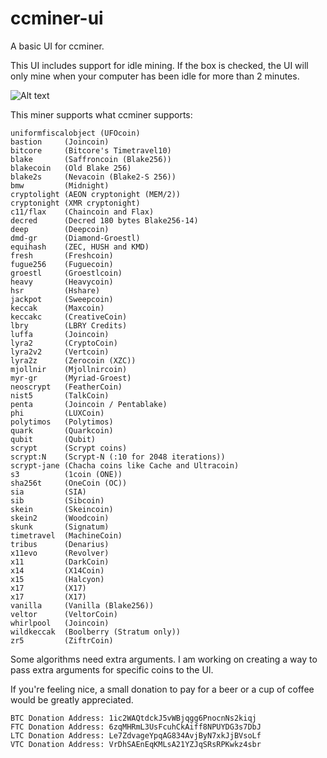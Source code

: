 # ccminer-ui

A basic UI for ccminer.

This UI includes support for idle mining. If the box is checked, the UI will only mine when your computer has been idle for more than 2 minutes.

![Alt text](https://shotr.io/OTQG7MtPj.png "Screenshot")

This miner supports what ccminer supports:

```
uniformfiscalobject (UFOcoin)
bastion     (Joincoin)
bitcore     (Bitcore's Timetravel10)
blake       (Saffroncoin (Blake256))
blakecoin   (Old Blake 256)
blake2s     (Nevacoin (Blake2-S 256))
bmw         (Midnight)
cryptolight (AEON cryptonight (MEM/2))
cryptonight (XMR cryptonight)
c11/flax    (Chaincoin and Flax)
decred      (Decred 180 bytes Blake256-14)
deep        (Deepcoin)
dmd-gr      (Diamond-Groestl)
equihash    (ZEC, HUSH and KMD)
fresh       (Freshcoin)
fugue256    (Fuguecoin)
groestl     (Groestlcoin)
heavy       (Heavycoin)
hsr         (Hshare)
jackpot     (Sweepcoin)
keccak      (Maxcoin)
keccakc     (CreativeCoin)
lbry        (LBRY Credits)
luffa       (Joincoin)
lyra2       (CryptoCoin)
lyra2v2     (Vertcoin)
lyra2z      (Zerocoin (XZC))
mjollnir    (Mjollnircoin)
myr-gr      (Myriad-Groest)
neoscrypt   (FeatherCoin)
nist5       (TalkCoin)
penta       (Joincoin / Pentablake)
phi         (LUXCoin)
polytimos   (Polytimos)
quark       (Quarkcoin)
qubit       (Qubit)
scrypt      (Scrypt coins)
scrypt:N    (Scrypt-N (:10 for 2048 iterations))
scrypt-jane (Chacha coins like Cache and Ultracoin)
s3          (1coin (ONE))
sha256t     (OneCoin (OC))
sia         (SIA)
sib         (Sibcoin)
skein       (Skeincoin)
skein2      (Woodcoin)
skunk       (Signatum)
timetravel  (MachineCoin)
tribus      (Denarius)
x11evo      (Revolver)
x11         (DarkCoin)
x14         (X14Coin)
x15         (Halcyon)
x17         (X17)
x17         (X17)
vanilla     (Vanilla (Blake256))
veltor      (VeltorCoin)
whirlpool   (Joincoin)
wildkeccak  (Boolberry (Stratum only))
zr5         (ZiftrCoin)
```

Some algorithms need extra arguments. I am working on creating a way to pass extra arguments for specific coins to the UI.

If you're feeling nice, a small donation to pay for a beer or a cup of coffee would be greatly appreciated.

```
BTC Donation Address: 1ic2WAQtdckJ5vWBjqgg6PnocnNs2kiqj
FTC Donation Address: 6zqMHRmL3UsFcuhCkAiff8NPUYDG3s7DbJ
LTC Donation Address: Le7ZdvageYpqAG834AvjByN7xkJjBVsoLf
VTC Donation Address: VrDhSAEnEqKMLsA21YZJqSRsRPKwkz4sbr
```
